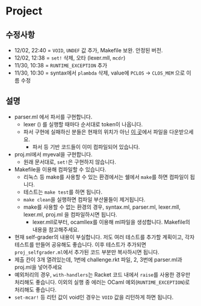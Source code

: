 # Project #

## 수정사항 ##
- 12/02, 22:40 = `VOID`, `UNDEF` 값 추가, Makefile 보완. 안정된 버전.
- 12/02, 12:38 = `set!` 삭제, 오타 (lexer.mll, `mcdr`)
- 11/30, 10:38 = `RUNTIME_EXCEPTION` 추가
- 11/30, 10:30 = syntax에서 `plambda` 삭제, value에 `PCLOS` -> `CLOS_MEM` 으로 이름 수정

## 설명 ##
- parser.ml 에서 파서를 구현합니다.
  + lexer () 를 실행할 때마다 순서대로 token이 나옵니다.
  + 파서 구현에 실패하신 분들은 현재의 위치가 아닌 [이 곳](../proj-skeleton-with-parser/)에서 파일을 다운받으세요.
    * 파서 등 기반 코드들이 이미 컴파일되어 있습니다.
- proj.ml에서 myeval을 구현합니다.
  + 원래 문서대로, `set!`은 구현하지 않습니다.
- Makefile을 이용해 컴파일할 수 있습니다.
  + 리눅스 등 make를 사용할 수 있는 환경에서는 쉘에서 `make`를 하면 컴파일이 됩니다.
  + 테스트는 `make test`를 하면 됩니다.
  + `make clean`을 실행하면 컴파일 부산물들이 제거됩니다.
  + make를 사용할 수 없는 환경의 경우, syntax.ml, parser.ml, lexer.mll, lexer.ml, proj.ml 을 컴파일하시면 됩니다.
    * lexer.mll로부터, ocamllex를 이용해 ml파일을 생성합니다. Makefile의 내용을 참고해주세요.
- 현재 self-grader의 내용이 부실합니다. 저도 여러 테스트를 추가할 계획이고, 각자 테스트를 만들어 공유해도 좋습니다. 이후 테스트가 추가되면 `proj_selfgrader.ml`에서 추가된 코드 부분만 복사하시면 됩니다.
- 제출 칸이 3개 열려있는데, 1번에 challenge.rkt 파일, 2, 3번에 parser.ml과 proj.ml을 넣어주세요
- 예외처리의 경우, `with-handlers`는 Racket 코드 내에서 `raise`를 사용한 경우만 처리해도 좋습니다. 이외의 실행 중 에러는 OCaml 예외(`RUNTIME_EXCEPTION`)로 처리해도 좋습니다.
- `set-mcar!` 등 리턴 값이 void인 경우는 `VOID` 값을 리턴하게 하면 됩니다.

